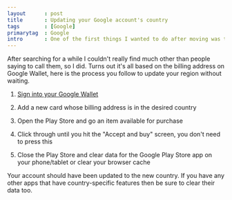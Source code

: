 ```yaml
---
layout      : post
title       : Updating your Google account's country
tags        : [Google]
primarytag  : Google
intro       : One of the first things I wanted to do after moving was to switch my Google account's country to USA so I could play around with the US-only features on products like Google Now.
---
```


After searching for a while I couldn't really find much other than people saying to call them, so I did. Turns out it's all based on the billing address on Google Wallet, here is the process you follow to update your region without waiting.

1. [Sign into your Google Wallet][1]

2. Add a new card whose billing address is in the desired country

3. Open the Play Store and go an item available for purchase

4. Click through until you hit the "Accept and buy" screen, you don't need to press this

5. Close the Play Store and clear data for the Google Play Store app on your phone/tablet or clear your browser cache

Your account should have been updated to the new country. If you have any other apps that have country-specific features then be sure to clear their data too.



[1]: https://wallet.google.com/manage/paymentMethods